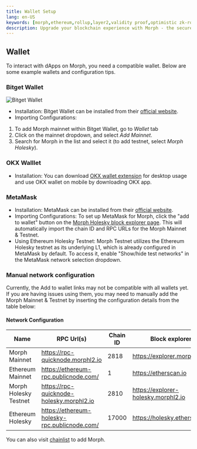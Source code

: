 ```yaml
---
title: Wallet Setup
lang: en-US
keywords: [morph,ethereum,rollup,layer2,validity proof,optimistic zk-rollup]
description: Upgrade your blockchain experience with Morph - the secure decentralized, cost0efficient, and high-performing optimistic zk-rollup solution. Try it now!
---
```


## Wallet

To interact with dApps on Morph, you need a compatible wallet. Below are some example wallets and configuration tips.


### Bitget Wallet

![Bitget Wallet](../../assets/docs/about/bitgetwallet.png)

- Installation: Bitget Wallet can be installed from their [official website](https://web3.bitget.com/en/wallet-download).
- Importing Configurations: 

1. To add Morph mainnet within Bitget Wallet, go to *Wallet* tab
2. Click on the mainnet dropdown, and select *Add Mainnet*. 
3. Search for Morph in the list and select it (to add testnet, select *Morph Holesky*).

### OKX Walllet

- Installation: You can download [OKX wallet extension](https://chromewebstore.google.com/detail/okx-wallet/mcohilncbfahbmgdjkbpemcciiolgcge) for desktop usage and use OKX wallet on mobile by downloading OKX app.


### MetaMask


- Installation: MetaMask can be installed from their [official website](https://metamask.io/download/).
- Importing Configurations: To set up MetaMask for Morph, click the "add to wallet" button on the [Morph Holesky block explorer page](https://explorer.morphl2.io/). This will automatically import the chain ID and RPC URLs for the Morph Mainnet & Testnet.
- Using Ethereum Holesky Testnet: Morph Testnet utilizes the Ethereum Holesky testnet as its underlying L1, which is already configured in MetaMask by default. To access it, enable "Show/hide test networks" in the MetaMask network selection dropdown.



### Manual network configuration

Currently, the Add to wallet links may not be compatible with all wallets yet. If you are having issues using them, you may need to manually add the Morph Mainnet & Testnet by inserting the configuration details from the table below:


#### Network Configuration


| Name                      | RPC Url(s)                            | Chain ID | Block explorer             | Symbol |
| -------- | -------------------------- | ------------- | ---------- | ------------------------------------ |
| Morph Mainnet            | https://rpc-quicknode.morphl2.io       | 2818   | https://explorer.morphl2.io      | ETH      |
| Ethereum Mainnet            | https://ethereum-rpc.publicnode.com/       | 1   | https://etherscan.io      | ETH      |
| Morph Holesky Testnet             | https://rpc-quicknode-holesky.morphl2.io       | 2810    | https://explorer-holesky.morphl2.io      | ETH      |
| Ethereum Holesky            | https://ethereum-holesky-rpc.publicnode.com/       | 17000    | https://holesky.etherscan.io      | ETH      |


You can also visit [chainlist](https://chainlist.org/?chain=11155111&search=morph&testnets=true) to add Morph.